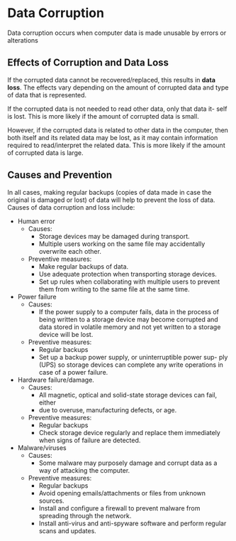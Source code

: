 # Data Corruption

Data corruption occurs when computer data is made unusable by errors or alterations

## Effects of Corruption and Data Loss
If the corrupted data cannot be recovered/replaced, this results in **data loss**. The effects vary depending on 
the amount of corrupted data and type of data that is represented.

If the corrupted data is not needed to read other data, only that data it- self is lost. This is more likely 
if the amount of corrupted data is small.

However, if the corrupted data is related to other data in the computer, then both itself and its related data 
may be lost, as it may contain information required to read/interpret the related data. This is more likely 
if the amount of corrupted data is large.

## Causes and Prevention
In all cases, making regular backups (copies of data made in case the original is damaged or lost) of data will 
help to prevent the loss of data. Causes of data corruption and loss include:

- Human error
    - Causes:
        - Storage devices may be damaged during transport.
        - Multiple users working on the same file may accidentally overwrite each other.
    - Preventive measures:
        - Make regular backups of data.
        - Use adequate protection when transporting storage devices.
        - Set up rules when collaborating with multiple users to prevent them from writing to the same file at the same time.
- Power failure
    - Causes:
        - If the power supply to a computer fails, data in the process of being written to a storage device may become corrupted and data stored in volatile memory and not yet written to a storage device will be lost.
    - Preventive measures:
        - Regular backups
        - Set up a backup power supply, or uninterruptible power sup- ply (UPS) so storage devices can complete any write operations in case of a power failure.
- Hardware failure/damage.
    - Causes:
        - All magnetic, optical and solid-state storage devices can fail, either
        - due to overuse, manufacturing defects, or age. 
    - Preventive measures:
        - Regular backups
        - Check storage device regularly and replace them immediately when signs of failure are detected.
- Malware/viruses
    - Causes:
        - Some malware may purposely damage and corrupt data as a way of attacking the computer.
    - Preventive measures:
        - Regular backups
        - Avoid opening emails/attachments or files from unknown sources.
        - Install and configure a firewall to prevent malware from spreading through the network.
        - Install anti-virus and anti-spyware software and perform regular scans and updates.

